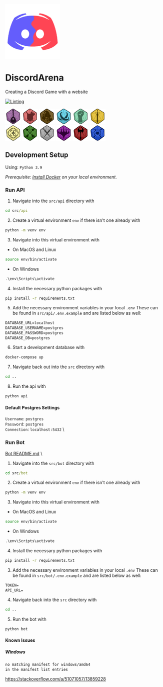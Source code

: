 

<img src="assets/Avatar.png" width="175" height="175"> 

# DiscordArena 
Creating a Discord Game with a website

[![Linting](https://github.com/GDWR/DiscordArena/actions/workflows/linting.yml/badge.svg?branch=main)](https://github.com/GDWR/DiscordArena/actions/workflows/linting.yml)

<img src="assets/classes/Bard.png" width="50" height="50"> <img src="assets/classes/Blacksmith.png" width="50" height="50"> 
<img src="assets/classes/Druid.png" width="50" height="50"> <img src="assets/classes/Mage.png" width="50" height="50"> 
<img src="assets/classes/Monk.png" width="50" height="50"> <img src="assets/classes/Paladin.png" width="50" height="50"> 
<br>
<img src="assets/classes/Priest.png" width="50" height="50"> <img src="assets/classes/Ranger.png" width="50" height="50"> 
<img src="assets/classes/Rogue.png" width="50" height="50"> <img src="assets/classes/Warlock.png" width="50" height="50"> 
<img src="assets/classes/Warrior.png" width="50" height="50"> <img src="assets/classes/Wizard.png" width="50" height="50"> 
<br>


## Development Setup
Using: `Python 3.9`

_Prerequisite: [Install Docker](https://docs.docker.com/install) on your local environment._

### Run API
1. Navigate into the `src/api` directory with
```cmd
cd src/api
```
2. Create a virtual environment `env` if there isn't one already with
```cmd
python -m venv env
```
3. Navigate into this virtual environment with
- On MacOS and Linux
```bash
source env/bin/activate
```
- On Windows
```cmd
.\env\Scripts\activate
```
4. Install the necessary python packages with
```cmd
pip install -r requirements.txt
```
5. Add the necessary environment variables in your local `.env`
These can be found in `src/api/.env.example` and are listed below as well:

```
DATABASE_URL=localhost
DATABASE_USERNAME=postgres
DATABASE_PASSWORD=postgres
DATABASE_DB=postgres
```
6. Start a development database with
```cmd
docker-compose up
```
7. Navigate back out into the `src` directory with
```cmd
cd ..
``` 
8. Run the api with
```cmd
python api
```

#### Default Postgres Settings 
`Username`: `postgres` \
`Password`: `postgres` \
`Connection`: `localhost:5432` \


### Run Bot
[Bot README.md](src/bot/README.md) \
1. Navigate into the `src/bot` directory with
```cmd
cd src/bot
```
2. Create a virtual environment `env` if there isn't one already with
```cmd
python -m venv env
```
3. Navigate into this virtual environment with
- On MacOS and Linux
```bash
source env/bin/activate
```
- On Windows
```cmd
.\env\Scripts\activate
```
4. Install the necessary python packages with
```cmd
pip install -r requirements.txt
```
3. Add the necessary environment variables in your local `.env`
These can be found in `src/bot/.env.example` and are listed below as well:

```
TOKEN=
API_URL=
```
4. Navigate back into the `src` directory with
```cmd
cd ..
```
5. Run the bot with
```cmd
python bot
```



#### Known Issues

##### Windows
``` 
no matching manifest for windows/amd64 
in the manifest list entries
```
https://stackoverflow.com/a/51071057/13859228
